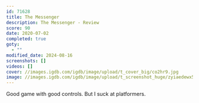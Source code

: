 ```yaml
---
id: 71628
title: The Messenger
description: The Messenger - Review
score: 90
date: 2020-07-02
completed: true
goty:
  - ""
modified_date: 2024-08-16
screenshots: []
videos: []
cover: //images.igdb.com/igdb/image/upload/t_cover_big/co2hr9.jpg
image: //images.igdb.com/igdb/image/upload/t_screenshot_huge/zyiaedewx5wcbkuyzzfh.jpg
---
```

Good game with good controls. But I suck at platformers.